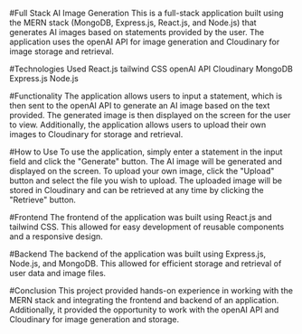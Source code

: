 #Full Stack AI Image Generation
This is a full-stack application built using the MERN stack (MongoDB, Express.js, React.js, and Node.js) that generates AI images based on statements provided by the user. The application uses the openAI API for image generation and Cloudinary for image storage and retrieval.

#Technologies Used
React.js
tailwind CSS
openAI API
Cloudinary
MongoDB
Express.js
Node.js

#Functionality
The application allows users to input a statement, which is then sent to the openAI API to generate an AI image based on the text provided. The generated image is then displayed on the screen for the user to view. Additionally, the application allows users to upload their own images to Cloudinary for storage and retrieval.

#How to Use
To use the application, simply enter a statement in the input field and click the "Generate" button. The AI image will be generated and displayed on the screen. To upload your own image, click the "Upload" button and select the file you wish to upload. The uploaded image will be stored in Cloudinary and can be retrieved at any time by clicking the "Retrieve" button.

#Frontend
The frontend of the application was built using React.js and tailwind CSS. This allowed for easy development of reusable components and a responsive design.

#Backend
The backend of the application was built using Express.js, Node.js, and MongoDB. This allowed for efficient storage and retrieval of user data and image files.

#Conclusion
This project provided hands-on experience in working with the MERN stack and integrating the frontend and backend of an application. Additionally, it provided the opportunity to work with the openAI API and Cloudinary for image generation and storage.
